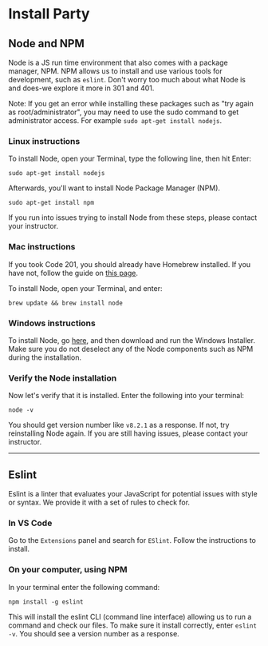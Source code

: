 # Install Party

## Node and NPM

Node is a JS run time environment that also comes with a package manager, NPM. NPM allows us to install and use various tools for development, such as `eslint`.
Don't worry too much about what Node is and does-we explore it more in 301 and 401.

Note: If you get an error while installing these packages such as "try again as root/administrator", you may need to use the sudo command to get administrator access. For example `sudo apt-get install nodejs`.

### Linux instructions

To install Node, open your Terminal, type the following line, then hit Enter:

`sudo apt-get install nodejs`

Afterwards, you'll want to install Node Package Manager (NPM).

`sudo apt-get install npm`

If you run into issues trying to install Node from these steps, please contact your instructor.

### Mac instructions
If you took Code 201, you should already have Homebrew installed. If you have not, follow the guide on [this page](https://github.com/alchemycodelab/code-201-prework/blob/master/prework/mac/2_homebrew.md).

To install Node, open your Terminal, and enter:

`brew update && brew install node`

### Windows instructions

To install Node, go [here](https://nodejs.org/en/download/), and then download and run the Windows Installer. Make sure you do not deselect any of the Node components such as NPM during the installation.

### Verify the Node installation
Now let's verify that it is installed. Enter the following into your terminal:

`node -v`

You should get version number like `v8.2.1` as a response. If not, try reinstalling Node again. If you are still having issues, please contact your instructor.

----


## Eslint

Eslint is a linter that evaluates your JavaScript for potential issues with style or syntax. We provide it with a set of rules to check for.

### In VS Code

Go to the `Extensions` panel and search for `ESlint`. Follow the instructions to install.

### On your computer, using NPM

In your terminal enter the following command: 

`npm install -g eslint`

This will install the eslint CLI (command line interface) allowing us to run a command and check our files. To make sure it install correctly, enter `eslint -v`. You should see a version number as a response.